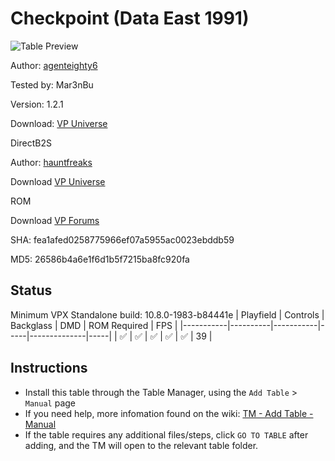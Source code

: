 # Checkpoint (Data East 1991)

![Table Preview](../../images/vpx-checkpoint.png)

Author: [agenteighty6](https://vpuniverse.com/profile/25523-agenteighty6/) 

Tested by: Mar3nBu 

Version: 1.2.1

Download: [VP Universe](https://vpuniverse.com/files/file/6577-checkpoint-data-east-1991/)


DirectB2S

Author: [hauntfreaks](https://vpuniverse.com/profile/5216-hauntfreaks/)

Download [VP Universe](https://vpuniverse.com/files/file/10696-checkpoint-data-east-1991-b2s-with-full-dmd/)


ROM

Download [VP Forums](https://www.vpforums.org/index.php?app=downloads&showfile=826)

SHA: fea1afed0258775966ef07a5955ac0023ebddb59

MD5: 26586b4a6e1f6d1b5f7215ba8fc920fa



## Status 

Minimum VPX Standalone build: 10.8.0-1983-b84441e
| Playfield | Controls | Backglass | DMD | ROM Required | FPS | 
|-----------|----------|-----------|-----|--------------|-----|
| :white_check_mark: | :white_check_mark: | :white_check_mark: | :white_check_mark: | :white_check_mark: | 39 |



## Instructions

- Install this table through the Table Manager, using the `Add Table` > `Manual` page
- If you need help, more infomation found on the wiki: [TM - Add Table - Manual](https://github.com/LegendsUnchained/vpx-standalone-alp4k/wiki/%5B04%5D-%F0%9F%A7%A1-TM-%E2%80%90-Other-Features#add-table---manual)
- If the table requires any additional files/steps, click `GO TO TABLE` after adding, and the TM will open to the relevant table folder.

